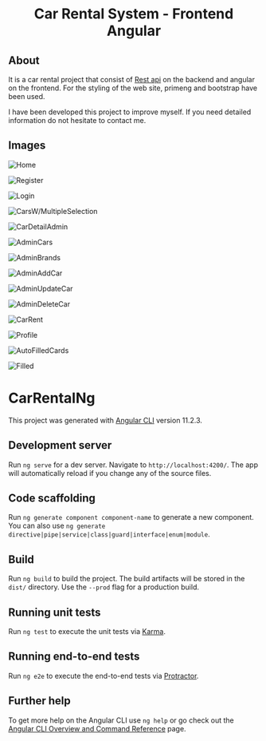<h1 align="center">Car Rental System - Frontend Angular</h1> 
<!-- <p align="center">
  <img src="https://github.com/szrbng/car-rental-ng/blob/master/readme-images/white-logo-on-black-background.png" width="600" alt="main">
</p> -->

## About

It is a car rental project that consist of <a href="https://github.com/szrbng/CarRentalProjectt" target="_blank" rel="nofollow">Rest api</a> on the backend and angular on the frontend. For the styling of the web site, primeng and bootstrap have been used. 

I have been developed this project to improve myself. If you need detailed information do not hesitate to contact me.

## Images

![Home](https://github.com/szrbng/car-rental-ng/blob/master/readme-images/home.jpg)

![Register](https://github.com/szrbng/car-rental-ng/blob/master/readme-images/registerform.jpg)

![Login](https://github.com/szrbng/car-rental-ng/blob/master/readme-images/loginform.jpg)

![CarsW/MultipleSelection](https://github.com/szrbng/car-rental-ng/blob/master/readme-images/multiple-selection-filter.jpg)

![CarDetailAdmin](https://github.com/szrbng/car-rental-ng/blob/master/readme-images/car-detail-admin-mode.jpg)

![AdminCars](https://github.com/szrbng/car-rental-ng/blob/master/readme-images/admin-cars.jpg)

![AdminBrands](https://github.com/szrbng/car-rental-ng/blob/master/readme-images/admin-brands.jpg)

![AdminAddCar](https://github.com/szrbng/car-rental-ng/blob/master/readme-images/admin-add-car.jpg)

![AdminUpdateCar](https://github.com/szrbng/car-rental-ng/blob/master/readme-images/admin-update-car.jpg)

![AdminDeleteCar](https://github.com/szrbng/car-rental-ng/blob/master/readme-images/admin-delete-car.jpg)

![CarRent](https://github.com/szrbng/car-rental-ng/blob/master/readme-images/car-rent-modal.jpg)

![Profile](https://github.com/szrbng/car-rental-ng/blob/master/readme-images/profile-user.jpg)

![AutoFilledCards](https://github.com/szrbng/car-rental-ng/blob/master/readme-images/auto-filled-cards.jpg)

![Filled](https://github.com/szrbng/car-rental-ng/blob/master/readme-images/filled.jpg)


# CarRentalNg

This project was generated with [Angular CLI](https://github.com/angular/angular-cli) version 11.2.3.

## Development server

Run `ng serve` for a dev server. Navigate to `http://localhost:4200/`. The app will automatically reload if you change any of the source files.

## Code scaffolding

Run `ng generate component component-name` to generate a new component. You can also use `ng generate directive|pipe|service|class|guard|interface|enum|module`.

## Build

Run `ng build` to build the project. The build artifacts will be stored in the `dist/` directory. Use the `--prod` flag for a production build.

## Running unit tests

Run `ng test` to execute the unit tests via [Karma](https://karma-runner.github.io).

## Running end-to-end tests

Run `ng e2e` to execute the end-to-end tests via [Protractor](http://www.protractortest.org/).

## Further help

To get more help on the Angular CLI use `ng help` or go check out the [Angular CLI Overview and Command Reference](https://angular.io/cli) page.
